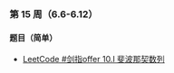 ### 第 15 周（6.6-6.12）

#### 题目（简单）

- [LeetCode #剑指offer 10.I 斐波那契数列](https://leetcode.cn/problems/fei-bo-na-qi-shu-lie-lcof/)

